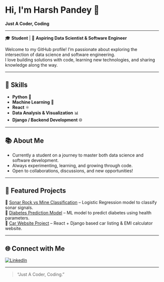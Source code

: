# Hi, I'm Harsh Pandey 👋  

**Just A Coder, Coding**  

---

🎓 **Student** | 🧠 **Aspiring Data Scientist & Software Engineer**  

Welcome to my GitHub profile! I’m passionate about exploring the intersection of data science and software engineering.  
I love building solutions with code, learning new technologies, and sharing knowledge along the way.  

---

## 🚀 Skills  
- **Python** 🐍  
- **Machine Learning** 🤖  
- **React** ⚛️  
- **Data Analysis & Visualization** 📊  
- **Django / Backend Development** 🌐  

---

## 📚 About Me  
- Currently a student on a journey to master both data science and software development.  
- Always experimenting, learning, and growing through code.  
- Open to collaborations, discussions, and new opportunities!  

---

## 📌 Featured Projects  

🔹 [Sonar Rock vs Mine Classification](https://github.com/Harshhhp/Rock-And-Mine-Prediction) – Logistic Regression model to classify sonar signals.  
🔹 [Diabetes Prediction Model](https://github.com/Harshhhp/Diabetes-Prediction-Model) – ML model to predict diabetes using health parameters.  
🔹 [Car Website Project](https://github.com/Harshhhp/GearVana) – React + Django based car listing & EMI calculator website.  

---

## 🌐 Connect with Me  

[![LinkedIn](https://img.shields.io/badge/-Harsh%20Pandey-blue?style=flat-square&logo=Linkedin&logoColor=white&link=https://www.linkedin.com/in/harsh-pandey-891261354/)](https://www.linkedin.com/in/harsh-pandey-891261354/)  

---

> “Just A Coder, Coding.”  
